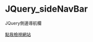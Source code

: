 # JQuery_sideNavBar
JQuery側邊導航欄
<br></br>
<a href=https://bahigabu.github.io/OOP_tabbar/>點我檢視網站</a>
